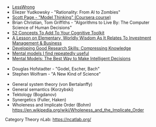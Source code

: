 - [LessWrong](http://www.lesswrong.com)
- Eliezer Yudkowsky - "Rationality: From AI to Zombies"
- [Scott Page - "Model Thinking" (Coursera course)](http://www.coursera.org/learn/model-thinking)
- Brian Christian, Tom Griffiths - "Algorithms to Live By: The Computer Science of Human Decisions"
- [52 Concepts To Add To Your Cognitive Toolkit](http://mcntyr.com/52-concepts-cognitive-toolkit/)
- [A Lesson on Elementary, Worldly Wisdom As It Relates To Investment Management & Business](https://old.ycombinator.com/munger.html)
- [Developing Good Research Skills: Compressing Knowledge](http://rs.io/developing-good-research-skills-compressing-knowledge/)
- [Mental models I find repeatedly useful](https://medium.com/@yegg/mental-models-i-find-repeatedly-useful-936f1cc405d#.5la6t5io3)
- [Mental Models: The Best Way to Make Intelligent Decisions](https://www.fs.blog/mental-models/)
<br><br>
- Douglas Hofstadter - "Godel, Escher, Bach"
- Stephen Wolfram - "A New Kind of Science"
<br><br>
- General system theory (von Bertalanffy)
- General semantics (Korzybski)
- Tektology (Bogdanov)
- Synergetics (Fuller, Haken)
- Wholeness and Implicate Order (Bohm)
https://en.wikipedia.org/wiki/Wholeness_and_the_Implicate_Order

Category Theory
nLab: https://ncatlab.org/
